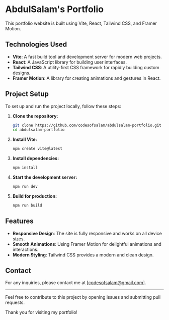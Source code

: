 # AbdulSalam's Portfolio

This portfolio website is built using Vite, React, Tailwind CSS, and Framer Motion.

## Technologies Used

- **Vite**: A fast build tool and development server for modern web projects.
- **React**: A JavaScript library for building user interfaces.
- **Tailwind CSS**: A utility-first CSS framework for rapidly building custom designs.
- **Framer Motion**: A library for creating animations and gestures in React.

## Project Setup

To set up and run the project locally, follow these steps:

1. **Clone the repository:**
   ```bash
   git clone https://github.com/codesofsalam/abdulsalam-portfolio.git
   cd abdulsalam-portfolio
   ```

2. **Install Vite:**
   ```bash
   npm create vite@latest
   ```

3. **Install dependencies:**
   ```bash
   npm install
   ```

4. **Start the development server:**
   ```bash
   npm run dev
   ```

5. **Build for production:**
   ```bash
   npm run build
   ```

## Features

- **Responsive Design**: The site is fully responsive and works on all device sizes.
- **Smooth Animations**: Using Framer Motion for delightful animations and interactions.
- **Modern Styling**: Tailwind CSS provides a modern and clean design.



## Contact

For any inquiries, please contact me at [codesofsalam@gmail.com].

---

Feel free to contribute to this project by opening issues and submitting pull requests.

Thank you for visiting my portfolio!
